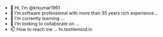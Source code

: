 - 👋 Hi, I’m @krkumar1961
- 👀 I’m software professional with more than 35 years rich experience...
- 🌱 I’m currently learning ...
- 💞️ I’m looking to collaborate on ...
- 📫 How to reach me ...
hr.textilemind.in
<!---
krkumar1961/krkumar1961 is a ✨ special ✨ repository because its `README.md` (this file) appears on your GitHub profile.
You can click the Preview link to take a look at your changes.
--->
